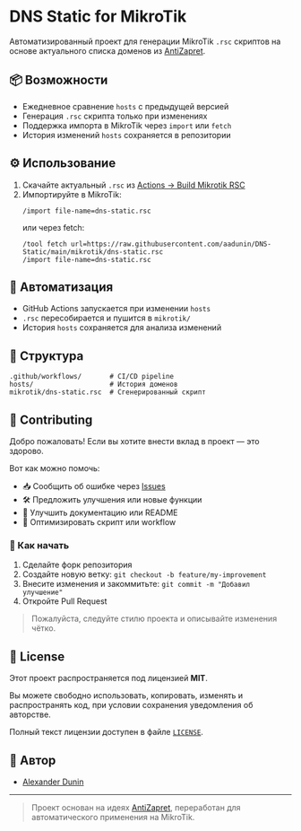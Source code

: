 # DNS Static for MikroTik

Автоматизированный проект для генерации MikroTik `.rsc` скриптов на основе актуального списка доменов из [AntiZapret](https://github.com/AntiZapret/antizapret).

## 📦 Возможности

- Ежедневное сравнение `hosts` с предыдущей версией
- Генерация `.rsc` скрипта только при изменениях
- Поддержка импорта в MikroTik через `import` или `fetch`
- История изменений `hosts` сохраняется в репозитории

## ⚙️ Использование

1. Скачайте актуальный `.rsc` из [Actions → Build Mikrotik RSC](https://github.com/aadunin/DNS-Static/actions)
2. Импортируйте в MikroTik:
   ```shell
   /import file-name=dns-static.rsc
   ```
   или через fetch:
   ```shell
   /tool fetch url=https://raw.githubusercontent.com/aadunin/DNS-Static/main/mikrotik/dns-static.rsc
   /import file-name=dns-static.rsc
   ```

## 🔄 Автоматизация

- GitHub Actions запускается при изменении `hosts`
- `.rsc` пересобирается и пушится в `mikrotik/`
- История `hosts` сохраняется для анализа изменений

## 📁 Структура

```
.github/workflows/       # CI/CD pipeline
hosts/                   # История доменов
mikrotik/dns-static.rsc  # Сгенерированный скрипт
```

## 🤝 Contributing

Добро пожаловать! Если вы хотите внести вклад в проект — это здорово.

Вот как можно помочь:

- 📥 Сообщить об ошибке через [Issues](https://github.com/aadunin/DNS-Static/issues)
- 🛠 Предложить улучшения или новые функции
- 📄 Улучшить документацию или README
- 🔧 Оптимизировать скрипт или workflow

### 🚀 Как начать

1. Сделайте форк репозитория
2. Создайте новую ветку: `git checkout -b feature/my-improvement`
3. Внесите изменения и закоммитьте: `git commit -m "Добавил улучшение"`
4. Откройте Pull Request

> Пожалуйста, следуйте стилю проекта и описывайте изменения чётко.

## 📜 License

Этот проект распространяется под лицензией **MIT**.

Вы можете свободно использовать, копировать, изменять и распространять код, при условии сохранения уведомления об авторстве.

Полный текст лицензии доступен в файле [`LICENSE`](LICENSE).

## 👤 Автор

- [Alexander Dunin](https://github.com/aadunin)

---

> Проект основан на идеях [AntiZapret](https://github.com/AntiZapret/antizapret), переработан для автоматического применения на MikroTik.
